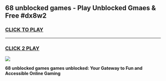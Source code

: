 
## 68 unblocked games - Play Unblocked Gmaes & Free #dx8w2
<h3>
<a href="https://news.freeplayer.one?title=68_unblocked_games&ref=24F">CLICK TO PLAY</a></h3>
<hr>

<h3>
<a href="https://news.freeplayer.one?title=68_unblocked_games&ref=24F">CLICK 2 PLAY</a>
  
</h3>

<a href="https://news.freeplayer.one?title=68_unblocked_games&ref=24F/"><img src="https://clearcache.store/games.png"></a>


**68 unblocked games games unblocked: Your Gateway to Fun and Accessible Online Gaming**
